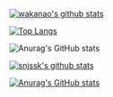 [![wakanao's github stats](https://github-readme-stats.vercel.app/api?username=naokiwakata&count_private=true&hide=contribs&theme=dark,prs)](https://github.com/anuraghazra/github-readme-stats)

[![Top Langs](https://github-readme-stats.vercel.app/api/top-langs/?username=snjssk&layout=compact&langs_count=8&hide=html,css)](https://github.com/anuraghazra/github-readme-stats)

![Anurag's GitHub stats](https://github-readme-stats.vercel.app/api?username=naokiwakata&show_icons=true&theme=radical)

[![snjssk's github stats](https://github-readme-stats.vercel.app/api?username=naokiwakata&count_private=true&hide=contribs,prs)](https://github.com/anuraghazra/github-readme-stats)

[![Anurag's GitHub stats](https://github-readme-stats.vercel.app/api?username=naokiwakata)](https://github.com/anuraghazra/github-readme-stats)

